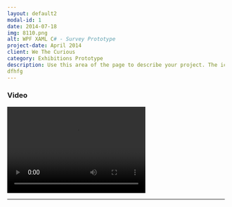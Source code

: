 ```yaml
---
layout: default2
modal-id: 1
date: 2014-07-18
img: 8110.png
alt: WPF XAML C# - Survey Prototype
project-date: April 2014
client: We The Curious
category: Exhibitions Prototype
description: Use this area of the page to describe your project. The icon above is part of a free icon set by <a href="https://sellfy.com/p/8Q9P/jV3VZ/">Flat Icons</a>. On their website, you can download their free set with 16 icons, or you can purchase the entire set with 146 icons for only $12!
dfhfg
---
```


### Video

<video src="videos/8110 Facets of Identity.mp4" width="320" height="200" controls preload></video>

----